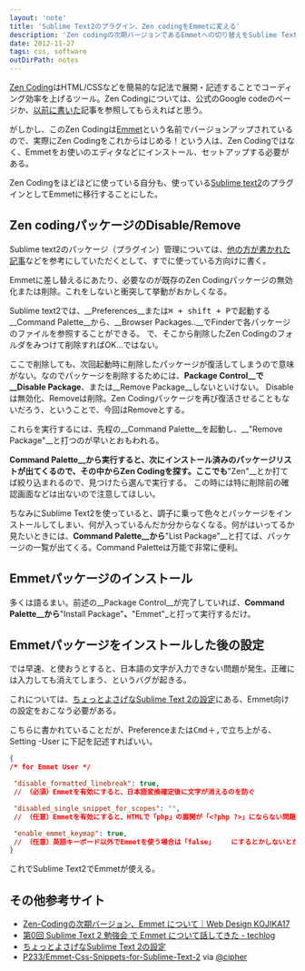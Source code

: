 ```yaml
---
layout: 'note'
title: 'Sublime Text2のプラグイン、Zen codingをEmmetに変える'
description: 'Zen codingの次期バージョンであるEmmetへの切り替えをSublime Text2でおこなう場合の注意点など。'
date: 2012-11-27
tags: css, software
outDirPath: notes
---
```

[Zen Coding](http://code.google.com/p/zen-coding/)はHTML/CSSなどを簡易的な記法で展開・記述することでコーディング効率を上げるツール。Zen Codingについては、公式のGoogle codeのページか、[以前に書いた](http://designblog.ecstudio.jp/htmlcss/zen-coding-aptana.html)記事を参照してもらえればと思う。

がしかし、このZen Codingは[Emmet](http://docs.emmet.io/)という名前でバージョンアップされているので、実際にZen Codingをこれからはじめる！という人は、Zen Codingではなく、Emmetをお使いのエディタなどにインストール、セットアップする必要がある。

Zen Codingをほどほどに使っている自分も、使っている[Sublime text2](http://www.sublimetext.com/2)のプラグインとしてEmmetに移行することにした。

## Zen codingパッケージのDisable/Remove

Sublime text2のパッケージ（プラグイン）管理については、[他の方が書かれた記事](http://makoto-tanaka.com/html5-2/1517/)などを参考にしていただくとして、すでに使っている方向けに書く。

Emmetに差し替えるにあたり、必要なのが既存のZen Codingパッケージの無効化または削除。これをしないと衝突して挙動がおかしくなる。

Sublime text2では、__Preferences__または<kbd>⌘ + shift + P</kbd>で起動する__Command Palette__から、__Browser Packages..__でFinderで各パッケージのファイルを参照することができる。
で、そこから削除したZen Codingのフォルダをみつけて削除すればOK...ではない。

ここで削除しても、次回起動時に削除したパッケージが復活してしまうので意味がない。なのでパッケージを削除するためには、__Package Control__で__Disable Package__、または__Remove Package__しないといけない。
Disableは無効化、Removeは削除。Zen Codingパッケージを再び復活させることもないだろう、ということで、今回はRemoveとする。

これらを実行するには、先程の__Command Palette__を起動し、__"Remove Package"__と打つのが早いとおもわれる。

__Command Palette__から実行すると、次にインストール済みのパッケージリストが出てくるので、その中からZen Codingを探す。ここでも__"Zen"__とか打てば絞り込まれるので、見つけたら選んで実行する。
この時には特に削除前の確認画面などは出ないので注意してほしい。

ちなみにSublime Text2を使っていると、調子に乗って色々とパッケージをインストールしてしまい、何が入っているんだか分からなくなる。何がはいってるか見たいときには、__Command Palette__から__"List Package"__と打てば、パッケージの一覧が出てくる。Command Paletteは万能で非常に便利。

## Emmetパッケージのインストール

多くは語るまい。前述の__Package Control__が完了していれば、__Command Palette__から__"Install Package"__、__"Emmet"_と打って実行するだけ。

## Emmetパッケージをインストールした後の設定

では早速、と使おうとすると、日本語の文字が入力できない問題が発生。正確には入力しても消えてしまう、というバグが起きる。

これについては、[ちょっとよさげなSublime Text 2の設定](http://protean.cc/sublime-text-2-user-preferences)にある、Emmet向けの設定をおこなう必要がある。

こちらに書かれていることだが、Preferenceまたは<kbd>Cmd＋,</kbd>で立ち上がる、Setting -User に下記を記述すればいい。

```json
{
/* for Emmet User */

 "disable_formatted_linebreak": true,
 // （必須）Emmetを有効にすると、日本語変換確定後に文字が消えるのを防ぐ

 "disabled_single_snippet_for_scopes": "",
 // （任意）Emmetを有効にすると、HTMLで「php」の展開が「<?php ?>」にならない問題の回避

 "enable_emmet_keymap": true,
 // （任意）英語キーボード以外でEmmetを使う場合は「false」	にするとかしないとか
}
```

これでSublime Text2でEmmetが使える。


## その他参考サイト
- [Zen-Codingの次期バージョン、Emmet について｜Web Design KOJIKA17](http://kojika17.com/2012/09/zen-coding-next-emmet.html)
- [第0回 Sublime Text 2 勉強会 で Emmet について話してきた - techlog](http://d.hatena.ne.jp/j7400157/20121111/1352603101)
- [ちょっとよさげなSublime Text 2の設定](http://protean.cc/sublime-text-2-user-preferences)
- [P233/Emmet-Css-Snippets-for-Sublime-Text-2](https://github.com/P233/Emmet-Css-Snippets-for-Sublime-Text-2) via [@cipher](https://twitter.com/cipher)
